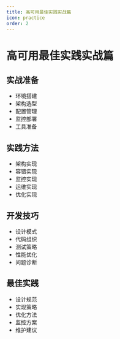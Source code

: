 ```yaml
---
title: 高可用最佳实践实战篇
icon: practice
order: 2
---
```


# 高可用最佳实践实战篇

## 实战准备
- 环境搭建
- 架构选型
- 配置管理
- 监控部署
- 工具准备

## 实践方法
- 架构实现
- 容错实现
- 监控实现
- 运维实现
- 优化实现

## 开发技巧
- 设计模式
- 代码组织
- 测试策略
- 性能优化
- 问题诊断

## 最佳实践
- 设计规范
- 实现策略
- 优化方法
- 监控方案
- 维护建议
